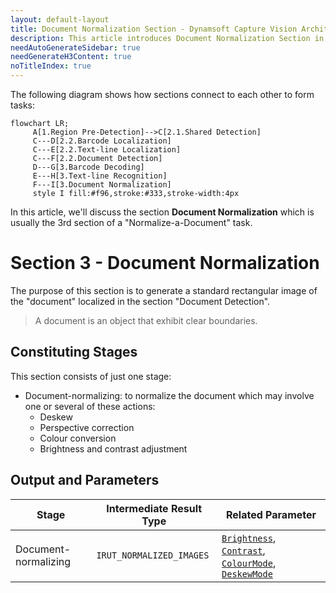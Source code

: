 ```yaml
---
layout: default-layout
title: Document Normalization Section - Dynamsoft Capture Vision Architecture
description: This article introduces Document Normalization Section in the Dynamsoft Capture Vision architecture.
needAutoGenerateSidebar: true
needGenerateH3Content: true
noTitleIndex: true
---
```


The following diagram shows how sections connect to each other to form tasks:

```mermaid
flowchart LR;
     A[1.Region Pre-Detection]-->C[2.1.Shared Detection]
     C---D[2.2.Barcode Localization]
     C---E[2.2.Text-line Localization]
     C---F[2.2.Document Detection]
     D---G[3.Barcode Decoding]
     E---H[3.Text-line Recognition]
     F---I[3.Document Normalization]
     style I fill:#f96,stroke:#333,stroke-width:4px
```

In this article, we'll discuss the section **Document Normalization** which is usually the 3rd section of a "Normalize-a-Document" task.

# Section 3 - Document Normalization

The purpose of this section is to generate a standard rectangular image of the "document" localized in the section "Document Detection".

> A document is an object that exhibit clear boundaries.

## Constituting Stages

This section consists of just one stage:

- Document-normalizing: to normalize the document which may involve one or several of these actions:
  - Deskew
  - Perspective correction
  - Colour conversion
  - Brightness and contrast adjustment

## Output and Parameters

| Stage | Intermediate Result Type | Related Parameter |
| ----- | ------------------------ | ----------------- |
| Document-normalizing | `IRUT_NORMALIZED_IMAGES`  | [`Brightness`](../../parameters/reference/document-normalizer-task-settings/brightness.md), [`Contrast`](../../parameters/reference/document-normalizer-task-settings/contrast.md), [`ColourMode`](../../parameters/reference/document-normalizer-task-settings/colour-mode.md), [`DeskewMode`](../../parameters/reference/document-normalizer-task-settings/deskew-mode.md) |
